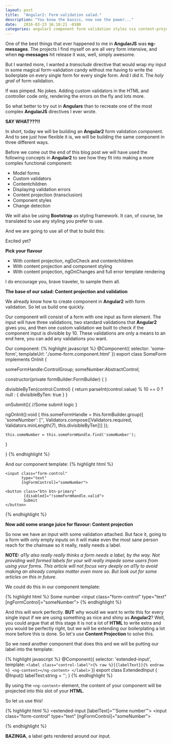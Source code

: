```yaml
---
layout: post
title:  "Angular2: Form validation salad."
description: "You know the basics, now see the power..."
date:   2016-03-23 16:10:21 -0100
categories: angular2 component form validation styles css content-projection transclude
---
```


One of the best things that ever happened to me in **AngularJS** was **ng-messages**. The projects I find myself on
are all very form intensive, and when **ng-messages** hit release it was, well, simply awesome. 

But I wanted more, I wanted a *transclude* directive that would wrap my input in some magical form-validation candy
without me having to write the boilerplate on every single form for every single form. And I did it. The *holy grail*
of form validation. 

If was pimped. No jokes. Adding custom validators in the HTML and controller code only, rendering the errors on the fly
and lots more.

So what better to try out in **Angulars** than to recreate one of the most complex **AngularJS** directives I ever wrote.

**SAY WHAT???!!**

In short, today we will be building an **Angular2** form validation component. And to see just how flexible it is,
we will be building the same component in three different ways. 

Before we come out the end of this blog post we will have used the following concepts in **Angular2** to see how they
fit into making a more complex functional component:

* Model forms
* Custom validators
* Contentchildren
* Displaying validation errors
* Content projection (transclusion)
* Component styles
* Change detection

We will also be using **Bootstrap** as styling framework. It can, of course, be translated to use any styling you prefer
to use.

And we are going to use all of that to build this:

Excited yet? 

**Pick your flavour**

* With content projection, ngDoCheck and contentchildren
* With content projection and component styling
* With content projection, ngOnChanges and full error template rendering

I do encourage you, brave traveler, to sample them all. 

**The base of our salad: Content projection and validation**

We already know how to create component in **Angular2** with form validation. So let us build one quickly.

Our component will consist of a form with one input as form element. The input will have three validations, two 
standard validations that **Angular2** gives you, and then one custom validation we built to check if the 
component input is divisible by 10. These validations are only a means to an end here, you can add any validations
you want.

Our component:
{% highlight javascript %}
@Component({
  selector: 'some-form',
  templateUrl: './some-form.component.html'
})
export class SomeForm implements OnInit {

  someFormHandle:ControlGroup;
  someNumber:AbstractControl;

  constructor(private formBuilder:FormBuilder) {
  }
  
  divisibleByTen(control:Control) {
      return parseInt(control.value) % 10 == 0 ? null : {
        divisibleByTen: true
      }
  }

  onSubmit(){
    //Some submit logic
  }
  
  ngOnInit():void {
    this.someFormHandle = this.formBuilder.group({
      'someNumber': ['', Validators.compose([Validators.required, 
                                             Validators.minLength(7), 
                                             this.divisibleByTen])]
    });

    this.someNumber = this.someFormHandle.find('someNumber');
  }
  
  
}
{% endhighlight %}

And our component template:
{% highlight html %}
<form [ngFormModel]="someFormHandle" 
      [(ngSubmit)="onSubmit()">

    <input class="form-control"
           type="text"
           [ngFormControl]="someNumber">

    <button class="btn btn-primary" 
            [disabled]="!someFormHandle.valid">
            Submit
    </button>
    
</form>
{% endhighlight %}

**Now add some orange juice for flavour: Content projection**

So now we have an input with some validation attached. But face it, going to a form with only empty inputs on it
will make even the most sane person reach for the chainsaw so it really, really needs a label.

**NOTE:** *a11y also really really thinks a form needs a label, by the way. Not providing well formed labels for your
will really impede some users from using your forms. This article will not focus very deeply on a11y to avoid making
an already complex matter even more so. But look out for some articles on this in future.*

We could do this in our component template:

{% highlight html %}
<label class="control-label">Some number
    <input class="form-control"
           type="text"
           [ngFormControl]="someNumber">
</label>
{% endhighlight %}

And this will work perfectly. **BUT** why would we want to write this for every single input if we are using something
as nice and shiny as **Angular2**? Well, you could argue that at this stage it is not a lot of **HTML** to write extra
and you would be perfectly right, but we will be extending our boilerplating a lot more before this is done. So let's 
use **Content Projection** to solve this. 

So we need another component that does this and we will be putting our label into the template:

{% highlight javascript %}
@Component({
  selector: 'extended-input',
  template: ` <label class="control-label">{% raw %}{{labelText}}{% endraw %}
                <ng-content></ng-content>
              </label>
            `
})
export class ExtendedInput {
  @Input()
  labelText:string = '';
}
{% endhighlight %}

By using the `<ng-content>` element, the content of your component will be projected into this slot of your **HTML**.

So let us use this!

{% highlight html %}
<extended-input [labelText]="'Some number'">
    <input class="form-control"
           type="text"
           [ngFormControl]="someNumber">
   
</extended-input>
{% endhighlight %}

**BAZINGA**, a label gets rendered around our input.

